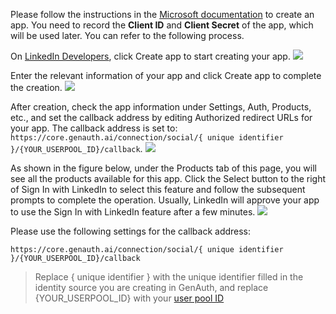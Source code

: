 <IntegrationDetailCard title="Create an app on LinkedIn">

Please follow the instructions in the [Microsoft documentation](https://docs.microsoft.com/en-us/linkedin/consumer/integrations/self-serve/sign-in-with-linkedin#getting-started) to create an app. You need to record the **Client ID** and **Client Secret** of the app, which will be used later. You can refer to the following process.

On [LinkedIn Developers](https://developer.linkedin.com/), click Create app to start creating your app.
![](~@imagesZhCn/connections/linkedin/linkedin-docs-1.png)

Enter the relevant information of your app and click Create app to complete the creation.
![](~@imagesZhCn/connections/linkedin/linkedin-docs-2.png)

After creation, check the app information under Settings, Auth, Products, etc., and set the callback address by editing Authorized redirect URLs for your app. The callback address is set to: `https://core.genauth.ai/connection/social/{ unique identifier }/{YOUR_USERPOOL_ID}/callback`.
![](~@imagesZhCn/connections/linkedin/linkedin-docs-3.png)

As shown in the figure below, under the Products tab of this page, you will see all the products available for this app. Click the Select button to the right of Sign In with LinkedIn to select this feature and follow the subsequent prompts to complete the operation. Usually, LinkedIn will approve your app to use the Sign In with LinkedIn feature after a few minutes.
![](~@imagesZhCn/connections/linkedin/linkedin-docs-4.png)

Please use the following settings for the callback address:

```
https://core.genauth.ai/connection/social/{ unique identifier }/{YOUR_USERPOOL_ID}/callback
```

> Replace { unique identifier } with the unique identifier filled in the identity source you are creating in GenAuth, and replace {YOUR_USERPOOL_ID} with your [user pool ID](/guides/faqs/get-userpool-id-and-secret.md)

</IntegrationDetailCard>

